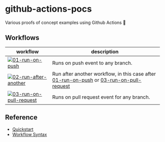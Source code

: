 # github-actions-pocs
Various proofs of concept examples using Github Actions 🤖

## Workflows

| workflow                                                                                                                                                                                                    | description                       |
| ----------------------------------------------------------------------------------------------------------------------------------------------------------------------------------------------------------- | --------------------------------- |
| [![01-run-on-push](https://github.com/mbtamuli/github-actions-pocs/actions/workflows/01-run-on-push.yaml/badge.svg)](https://github.com/mbtamuli/github-actions-pocs/actions/workflows/01-run-on-push.yaml) | Runs on push event to any branch. |
| [![02-run-after-another](https://github.com/mbtamuli/github-actions-pocs/actions/workflows/02-run-after-another.yaml/badge.svg)](https://github.com/mbtamuli/github-actions-pocs/actions/workflows/02-run-after-another.yaml) | Run after another workflow, in this case after [01-run-on-push](https://github.com/mbtamuli/github-actions-pocs/actions/workflows/01-run-on-push.yaml) or [03-run-on-pull-request](https://github.com/mbtamuli/github-actions-pocs/actions/workflows/03-run-on-pr.yaml) |
| [![03-run-on-pull-request](https://github.com/mbtamuli/github-actions-pocs/actions/workflows/03-run-on-pr.yaml/badge.svg)](https://github.com/mbtamuli/github-actions-pocs/actions/workflows/03-run-on-pr.yaml) | Runs on pull request event for any branch. |


## Reference

- [Quickstart](https://docs.github.com/en/actions/quickstart)
- [Workflow Syntax](https://docs.github.com/en/actions/using-workflows/workflow-syntax-for-github-actions)

